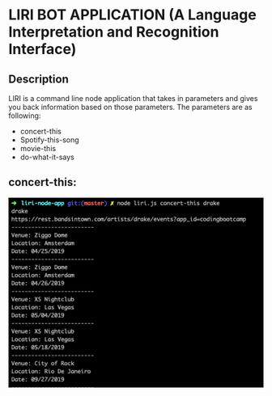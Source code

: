# LIRI BOT APPLICATION (A Language Interpretation and Recognition Interface)

## Description
LIRI is a command line node application that takes in parameters and gives you back information based on those parameters. The parameters are as following: 

-	concert-this
-	Spotify-this-song
-	movie-this
-	do-what-it-says

## concert-this:

![Screen shot](images/concert-this-image.PNG)